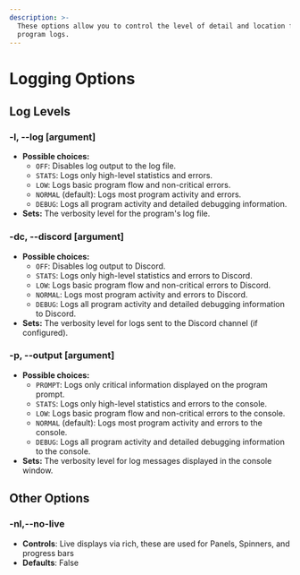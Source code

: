 ```yaml
---
description: >-
  These options allow you to control the level of detail and location for
  program logs.
---
```


# Logging Options

## Log Levels

### -l, --log \[argument]

* **Possible choices:**
  * `OFF`: Disables log output to the log file.
  * `STATS`: Logs only high-level statistics and errors.
  * `LOW`: Logs basic program flow and non-critical errors.
  * `NORMAL` (default): Logs most program activity and errors.
  * `DEBUG`: Logs all program activity and detailed debugging information.
* **Sets:** The verbosity level for the program's log file.

### -dc, --discord \[argument]

* **Possible choices:**
  * `OFF`: Disables log output to Discord.
  * `STATS`: Logs only high-level statistics and errors to Discord.
  * `LOW`: Logs basic program flow and non-critical errors to Discord.
  * `NORMAL`: Logs most program activity and errors to Discord.
  * `DEBUG`: Logs all program activity and detailed debugging information to Discord.
* **Sets:** The verbosity level for logs sent to the Discord channel (if configured).

### -p, --output \[argument]

* **Possible choices:**
  * `PROMPT`: Logs only critical information displayed on the program prompt.
  * `STATS`: Logs only high-level statistics and errors to the console.
  * `LOW`: Logs basic program flow and non-critical errors to the console.
  * `NORMAL` (default): Logs most program activity and errors to the console.
  * `DEBUG`: Logs all program activity and detailed debugging information to the console.
* **Sets:** The verbosity level for log messages displayed in the console window.

## Other Options

### **-nl,--no-live**

* **Controls**: Live displays via rich, these are used for Panels, Spinners, and progress bars
* **Defaults**: False
